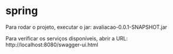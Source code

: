 # spring
Para rodar o projeto, executar o jar: 
avaliacao-0.0.1-SNAPSHOT.jar

Para verificar os serviços disponíveis, abrir a URL: 
http://localhost:8080/swagger-ui.html

